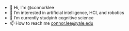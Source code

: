 - 👋 Hi, I’m @connorklee
- 👀 I’m interested in artificial intelligence, HCI, and robotics
- 🌱 I’m currently studyinh cognitive science
- 📫 How to reach me connor.lee@yale.edu

<!---
connorklee/connorklee is a ✨ special ✨ repository because its `README.md` (this file) appears on your GitHub profile.
You can click the Preview link to take a look at your changes.
--->
